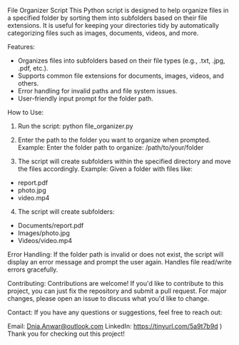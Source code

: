 File Organizer Script
This Python script is designed to help organize files in a specified folder by sorting them into subfolders based on their file extensions. 
It is useful for keeping your directories tidy by automatically categorizing files such as images, documents, videos, and more.

Features:
- Organizes files into subfolders based on their file types (e.g., .txt, .jpg, .pdf, etc.).
- Supports common file extensions for documents, images, videos, and others.
- Error handling for invalid paths and file system issues.
- User-friendly input prompt for the folder path.

How to Use:
1) Run the script:
python file_organizer.py

2) Enter the path to the folder you want to organize when prompted. Example:
Enter the folder path to organize: /path/to/your/folder

3) The script will create subfolders within the specified directory and move the files accordingly.
Example:
Given a folder with files like:
- report.pdf
- photo.jpg
- video.mp4
4) The script will create subfolders:
- Documents/report.pdf
- Images/photo.jpg
- Videos/video.mp4


Error Handling:
If the folder path is invalid or does not exist, the script will display an error message and prompt the user again.
Handles file read/write errors gracefully.


Contributing:
Contributions are welcome! If you'd like to contribute to this project, you can just fix the repository and submit a pull request. 
For major changes, please open an issue to discuss what you'd like to change.

Contact:
If you have any questions or suggestions, feel free to reach out:

Email: Dnia.Anwar@outlook.com
LinkedIn: https://tinyurl.com/5a9t7b9d 
)
Thank you for checking out this project!
